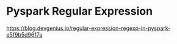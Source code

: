 # Pyspark Regular Expression

https://blog.devgenius.io/regular-expression-regexp-in-pyspark-e5f9b5d9617a

